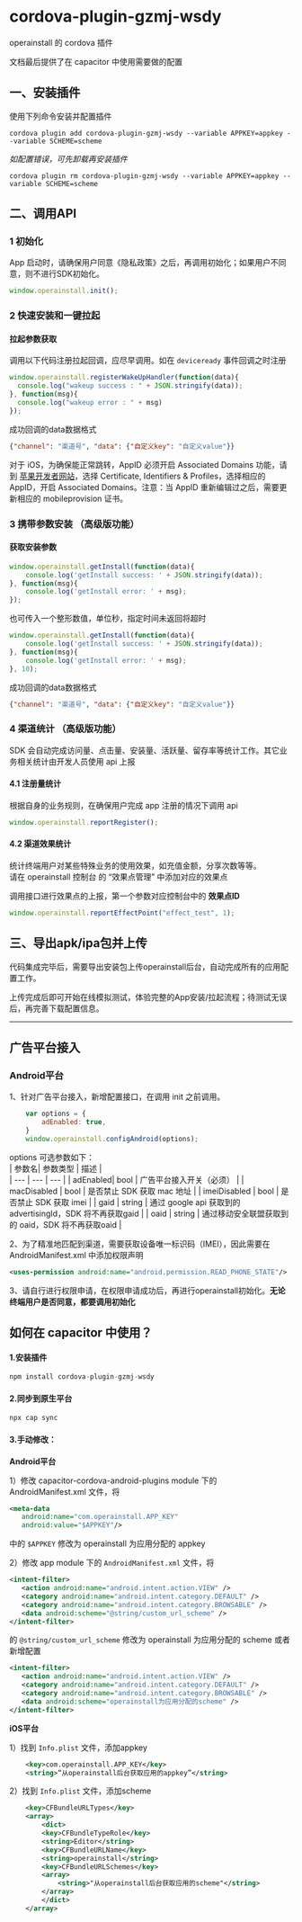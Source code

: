 # cordova-plugin-gzmj-wsdy

operainstall 的 cordova 插件   

文档最后提供了在 capacitor 中使用需要做的配置

## 一、安装插件

使用下列命令安装并配置插件
```
cordova plugin add cordova-plugin-gzmj-wsdy --variable APPKEY=appkey --variable SCHEME=scheme
```

*如配置错误，可先卸载再安装插件*
```
cordova plugin rm cordova-plugin-gzmj-wsdy --variable APPKEY=appkey --variable SCHEME=scheme
```

## 二、调用API

### 1 初始化
App 启动时，请确保用户同意《隐私政策》之后，再调用初始化；如果用户不同意，则不进行SDK初始化。   
``` js
window.operainstall.init();
```
### 2 快速安装和一键拉起
#### 拉起参数获取
调用以下代码注册拉起回调，应尽早调用。如在 `deviceready` 事件回调之时注册
``` js
window.operainstall.registerWakeUpHandler(function(data){
  console.log("wakeup success : " + JSON.stringify(data));
}, function(msg){
  console.log("wakeup error : " + msg)
});
```
成功回调的data数据格式  
``` json
{"channel": "渠道号", "data": {"自定义key": "自定义value"}}
```

对于 iOS，为确保能正常跳转，AppID 必须开启 Associated Domains 功能，请到 [苹果开发者网站](https://developer.apple.com)，选择 Certificate, Identifiers & Profiles，选择相应的 AppID，开启 Associated Domains。注意：当 AppID 重新编辑过之后，需要更新相应的 mobileprovision 证书。


### 3 携带参数安装 （高级版功能）
#### 获取安装参数  
``` js
window.operainstall.getInstall(function(data){
    console.log('getInstall success: ' + JSON.stringify(data));
}, function(msg){
    console.log('getInstall error: ' + msg);
});
```
也可传入一个整形数值，单位秒，指定时间未返回将超时  
``` js
window.operainstall.getInstall(function(data){
    console.log('getInstall success: ' + JSON.stringify(data));
}, function(msg){
    console.log('getInstall error: ' + msg);
}, 10);
```
成功回调的data数据格式  
``` json
{"channel": "渠道号", "data": {"自定义key": "自定义value"}}
```

### 4 渠道统计 （高级版功能）  
SDK 会自动完成访问量、点击量、安装量、活跃量、留存率等统计工作。其它业务相关统计由开发人员使用 api 上报

#### 4.1 注册量统计  
根据自身的业务规则，在确保用户完成 app 注册的情况下调用 api  
``` js
window.operainstall.reportRegister();
```

#### 4.2 渠道效果统计  
统计终端用户对某些特殊业务的使用效果，如充值金额，分享次数等等。  
请在 operainstall 控制台 的 “效果点管理” 中添加对应的效果点  

调用接口进行效果点的上报，第一个参数对应控制台中的 **效果点ID**  

``` js
window.operainstall.reportEffectPoint("effect_test", 1);
```


## 三、导出apk/ipa包并上传

代码集成完毕后，需要导出安装包上传operainstall后台，自动完成所有的应用配置工作。  


上传完成后即可开始在线模拟测试，体验完整的App安装/拉起流程；待测试无误后，再完善下载配置信息。  

---

## 广告平台接入

### Android平台

1、针对广告平台接入，新增配置接口，在调用 init 之前调用。
``` js
    var options = {
        adEnabled: true, 
    }
    window.operainstall.configAndroid(options);
```
options 可选参数如下：   
| 参数名| 参数类型 | 描述 |  
| --- | --- | --- |
| adEnabled| bool | 广告平台接入开关（必须） |
| macDisabled | bool | 是否禁止 SDK 获取 mac 地址 |
| imeiDisabled | bool | 是否禁止 SDK 获取 imei |
| gaid | string | 通过 google api 获取到的 advertisingId，SDK 将不再获取gaid |
| oaid | string | 通过移动安全联盟获取到的 oaid，SDK 将不再获取oaid |

2、为了精准地匹配到渠道，需要获取设备唯一标识码（IMEI），因此需要在 AndroidManifest.xml 中添加权限声明 
``` xml
<uses-permission android:name="android.permission.READ_PHONE_STATE"/>
```
3、请自行进行权限申请，在权限申请成功后，再进行operainstall初始化。**无论终端用户是否同意，都要调用初始化**


## 如何在 capacitor 中使用？
#### 1.安装插件
``` js
npm install cordova-plugin-gzmj-wsdy
```
#### 2.同步到原生平台
``` js
npx cap sync
```

#### 3.手动修改：

**Android平台**  

1）修改 capacitor-cordova-android-plugins module 下的 AndroidManifest.xml 文件，将
``` xml
<meta-data
   android:name="com.operainstall.APP_KEY"
   android:value="$APPKEY"/>
```
中的 `$APPKEY` 修改为 operainstall 为应用分配的 appkey  

2）修改 app module 下的 `AndroidManifest.xml` 文件，将
``` xml
<intent-filter>
   <action android:name="android.intent.action.VIEW" />
   <category android:name="android.intent.category.DEFAULT" />
   <category android:name="android.intent.category.BROWSABLE" />
   <data android:scheme="@string/custom_url_scheme" />
</intent-filter>
```
的 `@string/custom_url_scheme` 修改为 operainstall 为应用分配的 scheme 或者新增配置
``` xml
<intent-filter>
   <action android:name="android.intent.action.VIEW" />
   <category android:name="android.intent.category.DEFAULT" />
   <category android:name="android.intent.category.BROWSABLE" />
   <data android:scheme="operainstall为应用分配的scheme" />
</intent-filter>
```

**iOS平台**

1）找到 `Info.plist` 文件，添加appkey
``` xml
    <key>com.operainstall.APP_KEY</key>
    <string>“从operainstall后台获取应用的appkey”</string>
```

2）找到 `Info.plist` 文件，添加scheme
``` xml
    <key>CFBundleURLTypes</key>
    <array>
        <dict>
        <key>CFBundleTypeRole</key>
        <string>Editor</string>
        <key>CFBundleURLName</key>
        <string>operainstall</string>
        <key>CFBundleURLSchemes</key>
        <array>
            <string>"从operainstall后台获取应用的scheme"</string>
        </array>
        </dict>
    </array>
```
